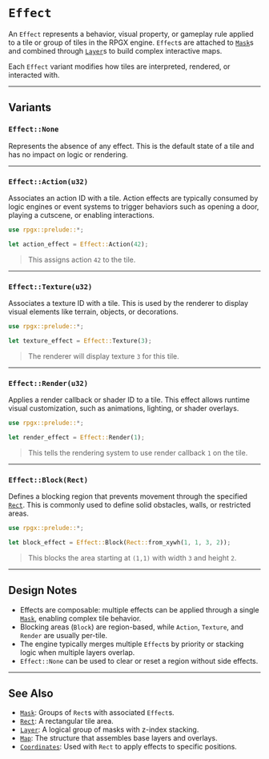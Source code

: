 # `Effect`

An `Effect` represents a behavior, visual property, or gameplay rule applied to a tile or group of tiles in the RPGX engine. `Effect`s are attached to [`Mask`](mask.md)s and combined through [`Layer`](layer.md)s to build complex interactive maps.

Each `Effect` variant modifies how tiles are interpreted, rendered, or interacted with.

---

## Variants

### `Effect::None`

Represents the absence of any effect. This is the default state of a tile and has no impact on logic or rendering.

---

### `Effect::Action(u32)`

Associates an action ID with a tile. Action effects are typically consumed by logic engines or event systems to trigger behaviors such as opening a door, playing a cutscene, or enabling interactions.

```rust
use rpgx::prelude::*;

let action_effect = Effect::Action(42);
```

> This assigns action `42` to the tile.

---

### `Effect::Texture(u32)`

Associates a texture ID with a tile. This is used by the renderer to display visual elements like terrain, objects, or decorations.

```rust
use rpgx::prelude::*;

let texture_effect = Effect::Texture(3);
```

> The renderer will display texture `3` for this tile.

---

### `Effect::Render(u32)`

Applies a render callback or shader ID to a tile. This effect allows runtime visual customization, such as animations, lighting, or shader overlays.

```rust
use rpgx::prelude::*;

let render_effect = Effect::Render(1);
```

> This tells the rendering system to use render callback `1` on the tile.

---

### `Effect::Block(Rect)`

Defines a blocking region that prevents movement through the specified [`Rect`](rect.md). This is commonly used to define solid obstacles, walls, or restricted areas.

```rust
use rpgx::prelude::*;

let block_effect = Effect::Block(Rect::from_xywh(1, 1, 3, 2));
```

> This blocks the area starting at `(1,1)` with width `3` and height `2`.

---

## Design Notes

- Effects are composable: multiple effects can be applied through a single [`Mask`](mask.md), enabling complex tile behavior.
- Blocking areas (`Block`) are region-based, while `Action`, `Texture`, and `Render` are usually per-tile.
- The engine typically merges multiple `Effect`s by priority or stacking logic when multiple layers overlap.
- `Effect::None` can be used to clear or reset a region without side effects.

---

## See Also

- [`Mask`](mask.md): Groups of `Rect`s with associated `Effect`s.
- [`Rect`](rect.md): A rectangular tile area.
- [`Layer`](layer.md): A logical group of masks with z-index stacking.
- [`Map`](map.md): The structure that assembles base layers and overlays.
- [`Coordinates`](coordinates.md): Used with `Rect` to apply effects to specific positions.
